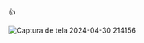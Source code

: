 👍


![Captura de tela 2024-04-30 214156](https:/github.com/fetironi/fetironi/assets/168040604/b58df648-97be-4408-b4db-71d0f76e413d)


<!--
**fetironi/fetironi** is a ✨ _special_ ✨ repository because its `README.md` (this file) appears on your GitHub profile.

Here are some ideas to get you started:

- 🔭 I’m currently working on ...
- 🌱 I’m currently learning ...
- 👯 I’m looking to collaborate on ...
- 🤔 I’m looking for help with ...
- 💬 Ask me about ...
- 📫 How to reach me: ...
- 😄 Pronouns: ...
- ⚡ Fun fact: ...
-->
